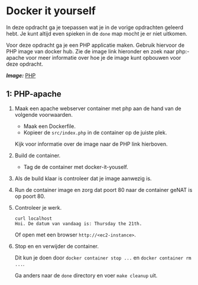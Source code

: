 Docker it yourself
==================

In deze opdracht ga je toepassen wat je in de vorige opdrachten geleerd hebt. Je kunt altijd even spieken in de `done` map mocht je er niet uitkomen.

Voor deze opdracht ga je een PHP applicatie maken. Gebruik hiervoor de PHP image van docker hub. Zie de image link hieronder en zoek naar php:<version>-apache voor meer informatie over hoe je de image kunt opbouwen voor deze opdracht.

***Image:*** [PHP](https://hub.docker.com/_/php/)

1: PHP-apache
-------------

1. Maak een apache webserver container met php aan de hand van de volgende voorwaarden.
    - Maak een Dockerfile.
    - Kopieer de `src/index.php` in de container op de juiste plek. 

    Kijk voor informatie over de image naar de PHP link hierboven.

2. Build de container.
    - Tag de de container met docker-it-youself.

3. Als de build klaar is controleer dat je image aanwezig is.

4. Run de container image en zorg dat poort 80 naar de container geNAT is op poort 80.

5. Controleer je werk.

   ```
   curl localhost
   Hoi. De datum van vandaag is: Thursday the 21th.
   ```

    Of open met een browser `http://<ec2-instance>`.

6. Stop en en verwijder de container.

    Dit kun je doen door `docker container stop ...` en `docker container rm ...`.

    Ga anders naar de `done` directory en voer `make cleanup` uit.
